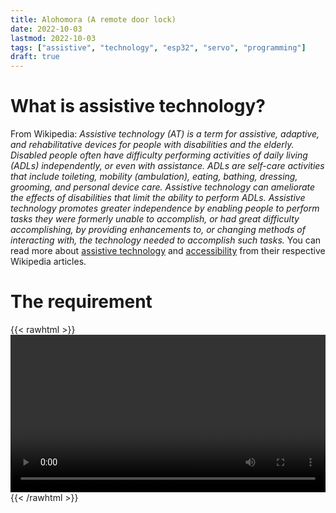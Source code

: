 ```yaml
---
title: Alohomora (A remote door lock)
date: 2022-10-03
lastmod: 2022-10-03
tags: ["assistive", "technology", "esp32", "servo", "programming"]
draft: true
---
```


# What is assistive technology?

From Wikipedia: *Assistive technology (AT) is a term for assistive, adaptive, 
and rehabilitative devices for people with disabilities and the elderly. 
Disabled people often have difficulty performing activities of daily living 
(ADLs) independently, or even with assistance. ADLs are self-care activities 
that include toileting, mobility (ambulation), eating, bathing, dressing, 
grooming, and personal device care. Assistive technology can ameliorate the 
effects of disabilities that limit the ability to perform ADLs. Assistive 
technology promotes greater independence by enabling people to perform tasks 
they were formerly unable to accomplish, or had great difficulty 
accomplishing, by providing enhancements to, or changing methods of 
interacting with, the technology needed to accomplish such tasks.* You can 
read more about 
[assistive technology](https://en.wikipedia.org/wiki/Assistive_technology) 
and [accessibility](https://en.wikipedia.org/wiki/Accessibility) from their 
respective Wikipedia articles.


# The requirement

{{< rawhtml >}}
<video width=100% controls>
    <source src="/videos/alohomora_cinematic.mp4" type="video/mp4">
    Your browser does not support the video tag.
</video>
{{< /rawhtml >}}
